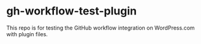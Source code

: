 # gh-workflow-test-plugin

This repo is for testing the GitHub workflow integration on WordPress.com with plugin files.
